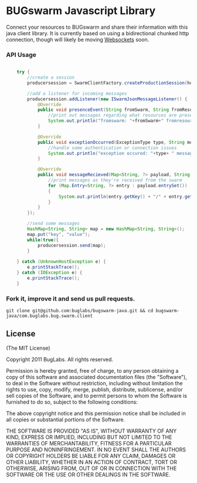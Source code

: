 # BUGswarm Javascript Library

Connect your resources to BUGswarm and share their information with this java client library.  It 
is currently based on using a bidirectional chunked http connection, though will likely be moving
[Websockets](http://code.google.com/p/jwebsocket/) soon.

### API Usage

```java

	try {
		//create a session
		producersession = SwarmClientFactory.createProductionSession(hostname, participation_key, resource_id, swarms);

		//add a listener for incoming messages
		producersession.addListener(new ISwarmJsonMessageListener() {					
			@Override
			public void presenceEvent(String fromSwarm, String fromResource, boolean isAvailable) {
				//print out messages regarding what resources are present in our swarm
				System.out.println("fromswarm: "+fromSwarm+" fromresource: "+ fromResource+ "isavailable "+ 
			}

			@Override
			public void exceptionOccurred(ExceptionType type, String message) {
				//handle some authentication or connection issues
				System.out.println("exception occured: "+type+ " message "+ message);
			}

			@Override
			public void messageRecieved(Map<String, ?> payload, String fromSwarm, String fromResource, boolean isPublic) {
				//print messages as they're received from the swarm
				for (Map.Entry<String, ?> entry : payload.entrySet())
				{
				    System.out.println(entry.getKey() + "/" + entry.getValue());
				}
			}
		});

		//send some messages
		HashMap<String, String> map = new HashMap<String, String>();
		map.put("key", "value");
		while(true){
			producersession.send(map);
		}
				
	} catch (UnknownHostException e) {
		e.printStackTrace();
	} catch (IOException e) {
		e.printStackTrace();
	}

```

### Fork it, improve it and send us pull requests.
```shell
git clone git@github.com:buglabs/bugswarm-java.git && cd bugswarm-java/com.buglabs.bug.swarm.client
```

## License
(The MIT License)

Copyright 2011 BugLabs. All rights reserved.

Permission is hereby granted, free of charge, to any person obtaining a copy
of this software and associated documentation files (the "Software"), to
deal in the Software without restriction, including without limitation the
rights to use, copy, modify, merge, publish, distribute, sublicense, and/or
sell copies of the Software, and to permit persons to whom the Software is
furnished to do so, subject to the following conditions:

The above copyright notice and this permission notice shall be included in
all copies or substantial portions of the Software.

THE SOFTWARE IS PROVIDED "AS IS", WITHOUT WARRANTY OF ANY KIND, EXPRESS OR
IMPLIED, INCLUDING BUT NOT LIMITED TO THE WARRANTIES OF MERCHANTABILITY,
FITNESS FOR A PARTICULAR PURPOSE AND NONINFRINGEMENT. IN NO EVENT SHALL THE
AUTHORS OR COPYRIGHT HOLDERS BE LIABLE FOR ANY CLAIM, DAMAGES OR OTHER
LIABILITY, WHETHER IN AN ACTION OF CONTRACT, TORT OR OTHERWISE, ARISING
FROM, OUT OF OR IN CONNECTION WITH THE SOFTWARE OR THE USE OR OTHER DEALINGS
IN THE SOFTWARE.


